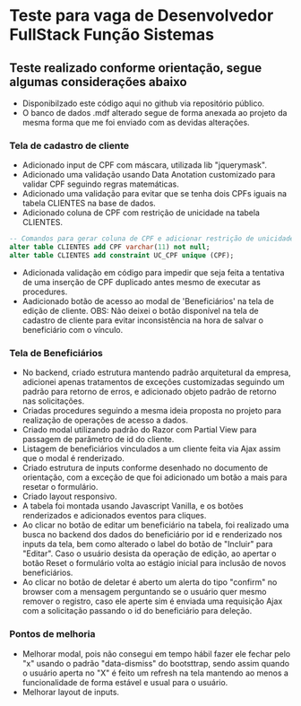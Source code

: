 # Teste para vaga de Desenvolvedor FullStack Função Sistemas

## Teste realizado conforme orientação, segue algumas considerações abaixo
- Disponibilzado este código aqui no github via repositório público.
- O banco de dados .mdf alterado segue de forma anexada ao projeto da mesma forma que me foi enviado com as devidas alterações.

### Tela de cadastro de cliente
- Adicionado input de CPF com máscara, utilizada lib "jquerymask".
- Adicionado uma validação usando Data Anotation customizado para validar CPF seguindo regras matemáticas.
- Adicionado uma validação para evitar que se tenha dois CPFs iguais na tabela CLIENTES na base de dados.
- Adicionado coluna de CPF com restrição de unicidade na tabela CLIENTES.
```sql
-- Comandos para gerar coluna de CPF e adicionar restrição de unicidade
alter table CLIENTES add CPF varchar(11) not null;
alter table CLIENTES add constraint UC_CPF unique (CPF);
```
- Adicionada validação em código para impedir que seja feita a tentativa de uma inserção de CPF duplicado antes mesmo de executar as procedures.
- Aadicionado botão de acesso ao modal de 'Beneficiários' na tela de edição de cliente. OBS: Não deixei o botão disponível na tela de cadastro de cliente para evitar inconsistência na hora de salvar o beneficiário com o vínculo.

### Tela de Beneficiários
- No backend, criado estrutura mantendo padrão arquitetural da empresa, adicionei apenas tratamentos de exceções customizadas seguindo um padrão para retorno de erros, e adicionado objeto padrão de retorno nas solicitações.
- Criadas procedures seguindo a mesma ideia proposta no projeto para realização de operações de acesso a dados.
- Criado modal utilizando padrão do Razor com Partial View para passagem de parâmetro de id do cliente.
- Listagem de beneficiários vinculados a um cliente feita via Ajax assim que o modal é renderizado.
- Criado estrutura de inputs conforme desenhado no documento de orientação, com a exceção de que foi adicionado um botão a mais para resetar o formulário.
- Criado layout responsivo.
- A tabela foi montada usando Javascript Vanilla, e os botões renderizados e adicionados eventos para cliques.
- Ao clicar no botão de editar um beneficiário na tabela, foi realizado uma busca no backend dos dados do beneficiário por id e renderizado nos inputs da tela, bem como alterado o label do botão de "Incluir" para "Editar". Caso o usuário desista da operação de edição, ao apertar o botão Reset o formulário volta ao estágio inicial para inclusão de novos beneficiários.
- Ao clicar no botão de deletar é aberto um alerta do tipo "confirm" no browser com a mensagem perguntando se o usuário quer mesmo remover o registro, caso ele aperte sim é enviada uma requisição Ajax com a solicitação passando o id do beneficiário para deleção.

### Pontos de melhoria
- Melhorar modal, pois não consegui em tempo hábil fazer ele fechar pelo "x" usando o padrão "data-dismiss" do bootsttrap, sendo assim quando o usuário aperta no "X" é feito um refresh na tela mantendo ao menos a funcionalidade de forma estável e usual para o usuário.
- Melhorar layout de inputs.
